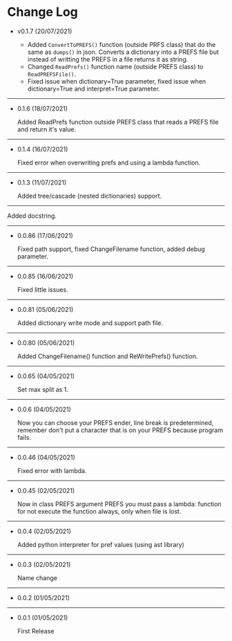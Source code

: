 # Change Log

- v0.1.7 (20/07/2021)

    - Added `ConvertToPREFS()` function (outside PRFS class) that do the same as `dumps()` in json. Converts a dictionary into a PREFS file but instead of writting the PREFS in a file returns it as string.
    - Changed `ReadPrefs()` function name (outside PREFS class) to `ReadPREFSFile()`.
    - Fixed issue when dictionary=True parameter, fixed issue when dictionary=True and interpret=True parameter.
---
- 0.1.6 (18/07/2021)

    Added ReadPrefs function outside PREFS class that reads a PREFS file and return it's value.

---

- 0.1.4 (16/07/2021)

    Fixed error when overwriting prefs and using a lambda function.

---

- 0.1.3 (11/07/2021)

    Added tree/cascade (nested dictionaries) support.

---

Added docstring.

---

- 0.0.86 (17/06/2021)

    Fixed path support, fixed ChangeFilename function, added debug parameter.

---

- 0.0.85 (16/06/2021)

    Fixed little issues.

---

- 0.0.81 (05/06/2021)

    Added dictionary write mode and support path file.

---

- 0.0.80 (05/06/2021)

    Added ChangeFilename() function and ReWritePrefs() function.

---

- 0.0.65 (04/05/2021)

    Set max split as 1.

---

- 0.0.6 (04/05/2021)

    Now you can choose your PREFS ender, line break is predetermined, remember don't put a character that is on your PREFS because program fails.

---

- 0.0.46 (04/05/2021)

    Fixed error with lambda.

---

- 0.0.45 (02/05/2021)

    Now in class PREFS argument PREFS you must pass a lambda: function for not execute the function always, only when file is lost.

---

- 0.0.4 (02/05/2021)

    Added python interpreter for pref values (using ast library)

---

- 0.0.3 (02/05/2021)

    Name change

---

- 0.0.2 (01/05/2021)

---

- 0.0.1 (01/05/2021)

    First Release
